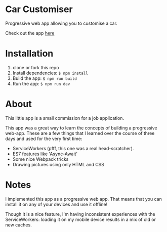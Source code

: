 # Car Customiser

Progressive web app allowing you to customise a car.

Check out the app [here](https://steviewondrs.github.io/carcustomiser)

# Installation

1. clone or fork this repo
2. Install dependencies: ```$ npm install```
3. Build the app: ```$ npm run build```
4. Run the app: ```$ npm run dev```

# About

This little app is a small commission for a job application.

This app was a great way to learn the concepts of building a progressive web-app.
These are a few things that I learned over the course of three days and used for the very first time:
* ServiceWorkers (pfff, this one was a real head-scratcher).
* ES7 features like 'Async-Await'
* Some nice Webpack tricks
* Drawing pictures using only HTML and CSS

# Notes

I implemented this app as a progressive web app. That means that you can install it on any of your devices
and use it offline!

Though it is a nice feature, I'm having inconsistent experiences with the ServiceWorkers: loading it on my mobile device results
in a mix of old or new caches.
